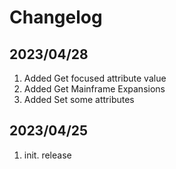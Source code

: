 # Changelog

## 2023/04/28
1. Added Get focused attribute value
1. Added Get Mainframe Expansions
1. Added Set some attributes

## 2023/04/25
1. init. release  

